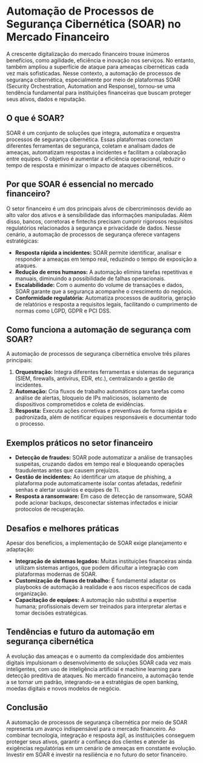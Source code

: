 # Automação de Processos de Segurança Cibernética (SOAR) no Mercado Financeiro

A crescente digitalização do mercado financeiro trouxe inúmeros benefícios, como agilidade, eficiência e inovação nos serviços. No entanto, também ampliou a superfície de ataque para ameaças cibernéticas cada vez mais sofisticadas. Nesse contexto, a automação de processos de segurança cibernética, especialmente por meio de plataformas SOAR (Security Orchestration, Automation and Response), tornou-se uma tendência fundamental para instituições financeiras que buscam proteger seus ativos, dados e reputação.

## O que é SOAR?

SOAR é um conjunto de soluções que integra, automatiza e orquestra processos de segurança cibernética. Essas plataformas conectam diferentes ferramentas de segurança, coletam e analisam dados de ameaças, automatizam respostas a incidentes e facilitam a colaboração entre equipes. O objetivo é aumentar a eficiência operacional, reduzir o tempo de resposta e minimizar o impacto de ataques cibernéticos.

## Por que SOAR é essencial no mercado financeiro?

O setor financeiro é um dos principais alvos de cibercriminosos devido ao alto valor dos ativos e à sensibilidade das informações manipuladas. Além disso, bancos, corretoras e fintechs precisam cumprir rigorosos requisitos regulatórios relacionados à segurança e privacidade de dados. Nesse cenário, a automação de processos de segurança oferece vantagens estratégicas:

- **Resposta rápida a incidentes:** SOAR permite identificar, analisar e responder a ameaças em tempo real, reduzindo o tempo de exposição a ataques.
- **Redução de erros humanos:** A automação elimina tarefas repetitivas e manuais, diminuindo a possibilidade de falhas operacionais.
- **Escalabilidade:** Com o aumento do volume de transações e dados, SOAR garante que a segurança acompanhe o crescimento do negócio.
- **Conformidade regulatória:** Automatiza processos de auditoria, geração de relatórios e resposta a requisitos legais, facilitando o cumprimento de normas como LGPD, GDPR e PCI DSS.

## Como funciona a automação de segurança com SOAR?

A automação de processos de segurança cibernética envolve três pilares principais:

1. **Orquestração:** Integra diferentes ferramentas e sistemas de segurança (SIEM, firewalls, antivírus, EDR, etc.), centralizando a gestão de incidentes.
2. **Automação:** Cria fluxos de trabalho automáticos para tarefas como análise de alertas, bloqueio de IPs maliciosos, isolamento de dispositivos comprometidos e coleta de evidências.
3. **Resposta:** Executa ações corretivas e preventivas de forma rápida e padronizada, além de notificar equipes responsáveis e documentar todo o processo.

## Exemplos práticos no setor financeiro

- **Detecção de fraudes:** SOAR pode automatizar a análise de transações suspeitas, cruzando dados em tempo real e bloqueando operações fraudulentas antes que causem prejuízos.
- **Gestão de incidentes:** Ao identificar um ataque de phishing, a plataforma pode automaticamente isolar contas afetadas, redefinir senhas e alertar usuários e equipes de TI.
- **Resposta a ransomware:** Em caso de detecção de ransomware, SOAR pode acionar backups, desconectar sistemas infectados e iniciar protocolos de recuperação.

## Desafios e melhores práticas

Apesar dos benefícios, a implementação de SOAR exige planejamento e adaptação:

- **Integração de sistemas legados:** Muitas instituições financeiras ainda utilizam sistemas antigos, que podem dificultar a integração com plataformas modernas de SOAR.
- **Customização de fluxos de trabalho:** É fundamental adaptar os playbooks de automação à realidade e aos riscos específicos de cada organização.
- **Capacitação de equipes:** A automação não substitui a expertise humana; profissionais devem ser treinados para interpretar alertas e tomar decisões estratégicas.

## Tendências e futuro da automação em segurança cibernética

A evolução das ameaças e o aumento da complexidade dos ambientes digitais impulsionam o desenvolvimento de soluções SOAR cada vez mais inteligentes, com uso de inteligência artificial e machine learning para detecção preditiva de ataques. No mercado financeiro, a automação tende a se tornar um padrão, integrando-se a estratégias de open banking, moedas digitais e novos modelos de negócio.

## Conclusão

A automação de processos de segurança cibernética por meio de SOAR representa um avanço indispensável para o mercado financeiro. Ao combinar tecnologia, integração e resposta ágil, as instituições conseguem proteger seus ativos, garantir a confiança dos clientes e atender às exigências regulatórias em um cenário de ameaças em constante evolução. Investir em SOAR é investir na resiliência e no futuro do setor financeiro.
